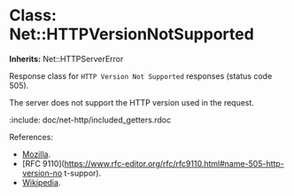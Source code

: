 # Class: Net::HTTPVersionNotSupported
**Inherits:** Net::HTTPServerError
    

Response class for `HTTP Version Not Supported` responses (status code 505).

The server does not support the HTTP version used in the request.

:include: doc/net-http/included_getters.rdoc

References:

*   [Mozilla](https://developer.mozilla.org/en-US/docs/Web/HTTP/Status/505).
*   [RFC
    9110](https://www.rfc-editor.org/rfc/rfc9110.html#name-505-http-version-no
    t-suppor).
*   [Wikipedia](https://en.wikipedia.org/wiki/List_of_HTTP_status_codes#505).



